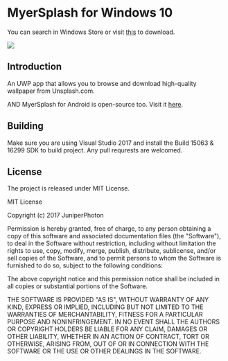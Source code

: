 # MyerSplash for Windows 10

You can search in Windows Store or visit [this](https://www.microsoft.com/en-us/store/p/myersplash/9nblggh4vcsn) to download.

![](http://juniperphoton.net/myersplash/hero-image.jpg)

## Introduction
An UWP app that allows you to browse and download high-quality wallpaper from Unsplash.com.

AND MyerSplash for Android is open-source too. Visit it [here](https://github.com/JuniperPhoton/MyerSplashAndroid).

## Building
Make sure you are using Visual Studio 2017 and install the Build 15063 & 16299 SDK to build project. Any pull requrests are welcomed.

## License 
The project is released under MIT License.

MIT License

Copyright (c) 2017 JuniperPhoton

Permission is hereby granted, free of charge, to any person obtaining a copy
of this software and associated documentation files (the "Software"), to deal
in the Software without restriction, including without limitation the rights
to use, copy, modify, merge, publish, distribute, sublicense, and/or sell
copies of the Software, and to permit persons to whom the Software is
furnished to do so, subject to the following conditions:

The above copyright notice and this permission notice shall be included in all
copies or substantial portions of the Software.

THE SOFTWARE IS PROVIDED "AS IS", WITHOUT WARRANTY OF ANY KIND, EXPRESS OR
IMPLIED, INCLUDING BUT NOT LIMITED TO THE WARRANTIES OF MERCHANTABILITY,
FITNESS FOR A PARTICULAR PURPOSE AND NONINFRINGEMENT. IN NO EVENT SHALL THE
AUTHORS OR COPYRIGHT HOLDERS BE LIABLE FOR ANY CLAIM, DAMAGES OR OTHER
LIABILITY, WHETHER IN AN ACTION OF CONTRACT, TORT OR OTHERWISE, ARISING FROM,
OUT OF OR IN CONNECTION WITH THE SOFTWARE OR THE USE OR OTHER DEALINGS IN THE
SOFTWARE.
